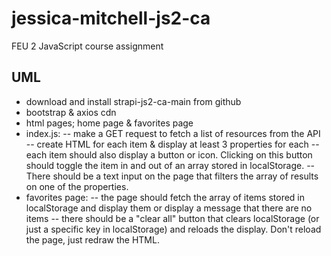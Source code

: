 # jessica-mitchell-js2-ca

FEU 2 JavaScript course assignment

## UML

- download and install strapi-js2-ca-main from github
- bootstrap & axios cdn
- html pages; home page & favorites page
- index.js:
  -- make a GET request to fetch a list of resources from the API
  -- create HTML for each item & display at least 3 properties for each
  -- each item should also display a button or icon. Clicking on this button should toggle the item in and out of an array stored in localStorage.
  -- There should be a text input on the page that filters the array of results on one of the properties.
- favorites page:
  -- the page should fetch the array of items stored in localStorage and display them or display a message that there are no items
  -- there should be a "clear all" button that clears localStorage (or just a specific key in localStorage) and reloads the display. Don't reload the page, just redraw the HTML.
